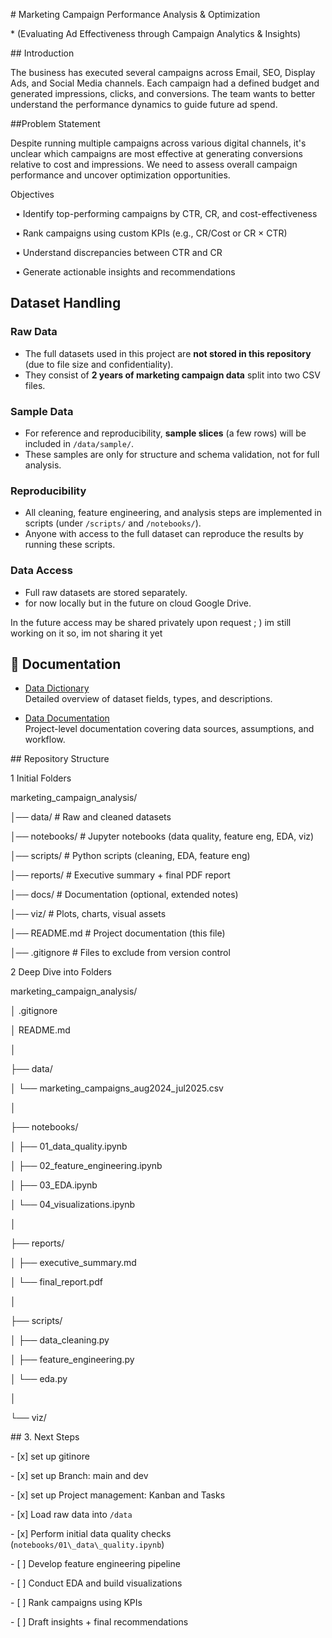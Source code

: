 \# Marketing Campaign Performance Analysis \& Optimization

\* (Evaluating Ad Effectiveness through Campaign Analytics \& Insights)



\## Introduction

The business has executed several campaigns across Email, SEO, Display Ads, and Social Media channels. Each campaign had a defined budget and generated impressions, clicks, and conversions. The team wants to better understand the performance dynamics to guide future ad spend.



\##Problem Statement

Despite running multiple campaigns across various digital channels, it's unclear which campaigns are most effective at generating conversions relative to cost and impressions. We need to assess overall campaign performance and uncover optimization opportunities.





Objectives

&nbsp;	• Identify top-performing campaigns by CTR, CR, and cost-effectiveness

&nbsp;	• Rank campaigns using custom KPIs (e.g., CR/Cost or CR × CTR)

&nbsp;	• Understand discrepancies between CTR and CR

&nbsp;	• Generate actionable insights and recommendations


## Dataset Handling

### Raw Data
- The full datasets used in this project are **not stored in this repository** (due to file size and confidentiality).  
- They consist of **2 years of marketing campaign data** split into two CSV files.  

### Sample Data
- For reference and reproducibility, **sample slices** (a few rows) will be included in `/data/sample/`.  
- These samples are only for structure and schema validation, not for full analysis.  

### Reproducibility
- All cleaning, feature engineering, and analysis steps are implemented in scripts (under `/scripts/` and `/notebooks/`).  
- Anyone with access to the full dataset can reproduce the results by running these scripts.  

### Data Access
- Full raw datasets are stored separately.  
- for now locally but in the future on cloud Google Drive.  

In the future access may be shared privately upon request ; )
im still working on it so, im not sharing it yet



## 📑 Documentation

- [Data Dictionary](./data_dictionary.md)  
  Detailed overview of dataset fields, types, and descriptions.

- [Data Documentation](./data_documentation.md)  
  Project-level documentation covering data sources, assumptions, and workflow.



\## Repository Structure

1 Initial Folders

marketing\_campaign\_analysis/

│── data/ # Raw and cleaned datasets

│── notebooks/ # Jupyter notebooks (data quality, feature eng, EDA, viz)

│── scripts/ # Python scripts (cleaning, EDA, feature eng)

│── reports/ # Executive summary + final PDF report

│── docs/ # Documentation (optional, extended notes)

│── viz/ # Plots, charts, visual assets

│── README.md # Project documentation (this file)

│── .gitignore # Files to exclude from version control



2 Deep Dive into Folders

marketing\_campaign\_analysis/

│   .gitignore

│   README.md

│

├── data/

│   └── marketing\_campaigns\_aug2024\_jul2025.csv

│

├── notebooks/

│   ├── 01\_data\_quality.ipynb

│   ├── 02\_feature\_engineering.ipynb

│   ├── 03\_EDA.ipynb

│   └── 04\_visualizations.ipynb

│

├── reports/

│   ├── executive\_summary.md

│   └── final\_report.pdf

│

├── scripts/

│   ├── data\_cleaning.py

│   ├── feature\_engineering.py

│   └── eda.py

│

└── viz/



\## 3. Next Steps

\- \[x] set up gitinore

\- \[x] set up Branch: main and dev

\- \[x] set up Project management: Kanban and Tasks

\- \[x] Load raw data into `/data`  

\- \[x] Perform initial data quality checks (`notebooks/01\_data\_quality.ipynb`)  

\- \[ ] Develop feature engineering pipeline  

\- \[ ] Conduct EDA and build visualizations  

\- \[ ] Rank campaigns using KPIs  

\- \[ ] Draft insights + final recommendations  







